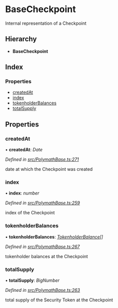 # BaseCheckpoint

Internal representation of a Checkpoint

## Hierarchy

* **BaseCheckpoint**

## Index

### Properties

* [createdAt](_polymathbase_.basecheckpoint.md#createdat)
* [index](_polymathbase_.basecheckpoint.md#index)
* [tokenholderBalances](_polymathbase_.basecheckpoint.md#tokenholderbalances)
* [totalSupply](_polymathbase_.basecheckpoint.md#totalsupply)

## Properties

### createdAt

• **createdAt**: _Date_

_Defined in_ [_src/PolymathBase.ts:271_](https://github.com/PolymathNetwork/polymath-sdk/blob/550676f/src/PolymathBase.ts#L271)

date at which the Checkpoint was created

### index

• **index**: _number_

_Defined in_ [_src/PolymathBase.ts:259_](https://github.com/PolymathNetwork/polymath-sdk/blob/550676f/src/PolymathBase.ts#L259)

index of the Checkpoint

### tokenholderBalances

• **tokenholderBalances**: [_TokenholderBalance_](_types_index_.tokenholderbalance.md)_\[\]_

_Defined in_ [_src/PolymathBase.ts:267_](https://github.com/PolymathNetwork/polymath-sdk/blob/550676f/src/PolymathBase.ts#L267)

tokenholder balances at the Checkpoint

### totalSupply

• **totalSupply**: _BigNumber_

_Defined in_ [_src/PolymathBase.ts:263_](https://github.com/PolymathNetwork/polymath-sdk/blob/550676f/src/PolymathBase.ts#L263)

total supply of the Security Token at the Checkpoint


